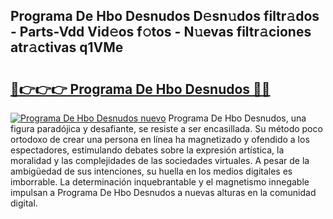 ## Programa De Hbo Desnudos D𝚎sn𝚞dos filtr𝚊dos - Parts-Vdd Vid𝚎os f𝚘tos - N𝚞evas filtr𝚊ciones atr𝚊ctivas q1VMe

# <h2><a href="http://mb8b1sg.tromn.icu/?c=Programa+De+Hbo+Desnudos">🔗👉👉👉 Programa De Hbo Desnudos 🔗🔗</a></h2>

[![Programa De Hbo Desnudos nuevo](https://i.imgur.com/pEAQMta.gif)](http://mb8b1sg.tromn.icu/?c=Programa+De+Hbo+Desnudos)
Programa De Hbo Desnudos, una figura paradójica y desafiante, se resiste a ser encasillada. Su método poco ortodoxo de crear una persona en línea ha magnetizado y ofendido a los espectadores, estimulando debates sobre la expresión artística, la moralidad y las complejidades de las sociedades virtuales. A pesar de la ambigüedad de sus intenciones, su huella en los medios digitales es imborrable. La determinación inquebrantable y el magnetismo innegable impulsan a Programa De Hbo Desnudos a nuevas alturas en la comunidad digital.

